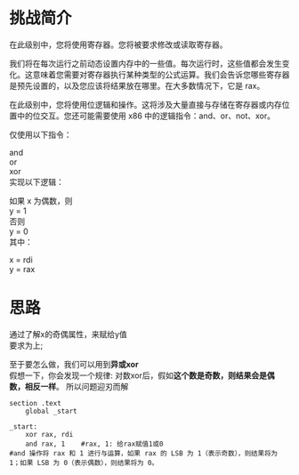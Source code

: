 # 挑战简介
在此级别中，您将使用寄存器。您将被要求修改或读取寄存器。

我们将在每次运行之前动态设置内存中的一些值。每次运行时，这些值都会发生变化。这意味着您需要对寄存器执行某种类型的公式运算。我们会告诉您哪些寄存器是预先设置的，以及您应该将结果放在哪里。在大多数情况下，它是 rax。

在此级别中，您将使用位逻辑和操作。这将涉及大量直接与存储在寄存器或内存位置中的位交互。您还可能需要使用 x86 中的逻辑指令：and、or、not、xor。

仅使用以下指令：

and  
or  
xor  
实现以下逻辑：

如果 x 为偶数，则  
y = 1  
否则  
y = 0  
其中：  

x = rdi  
y = rax  

# 思路
通过了解x的奇偶属性，来赋给y值  
要求为上;

至于要怎么做，我们可以用到**异或xor**  
假想一下，你会发现一个规律:
对数xor后，假如**这个数是奇数，则结果会是偶数，相反一样**。
所以问题迎刃而解
```
section .text
    global _start

_start:
    xor rax, rdi
    and rax, 1    #rax, 1: 给rax赋值1或0
#and 操作将 rax 和 1 进行与运算，如果 rax 的 LSB 为 1（表示奇数），则结果将为 1；如果 LSB 为 0（表示偶数），则结果将为 0。
```
